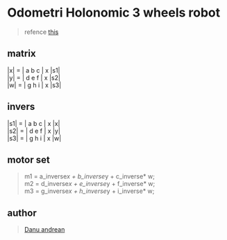 # Odometri Holonomic 3 wheels robot
> refence <a href="http://modwg.co.uk/wp-content/uploads/2015/06/OmniRoller-Holonomic-Drive-Tutorial.pdf">this</a>

## matrix

  |x| = | a b c | x |s1| <br>
  |y| = | d e f | x |s2| <br>
  |w| = | g h i | x |s3| <br>

## invers
  |s1| = | a b c | x |x| <br>
  |s2| = | d e f | x |y| <br>
  |s3| = | g h i | x |w| <br>
  
 ## motor set
  > m1 = a_inverse*x + b_inverse*y + c_inverse* w; <br>
  > m2 = d_inverse*x + e_inverse*y + f_inverse* w; <br>
  > m3 = g_inverse*x + h_inverse*y + i_inverse* w; <br>

## author 
> <a href="https://me-danuandrean.github.io/">Danu andrean </a>
